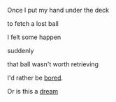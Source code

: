 Once I put my hand under the deck

to fetch a lost ball

I felt some happen

suddenly

that ball wasn't worth retrieving

I'd rather be [bored](english/bored/bored.md).

Or is this a [dream](https://video.nationalgeographic.com/video/00000144-0a33-d3cb-a96c-7b3fc4e70000)
